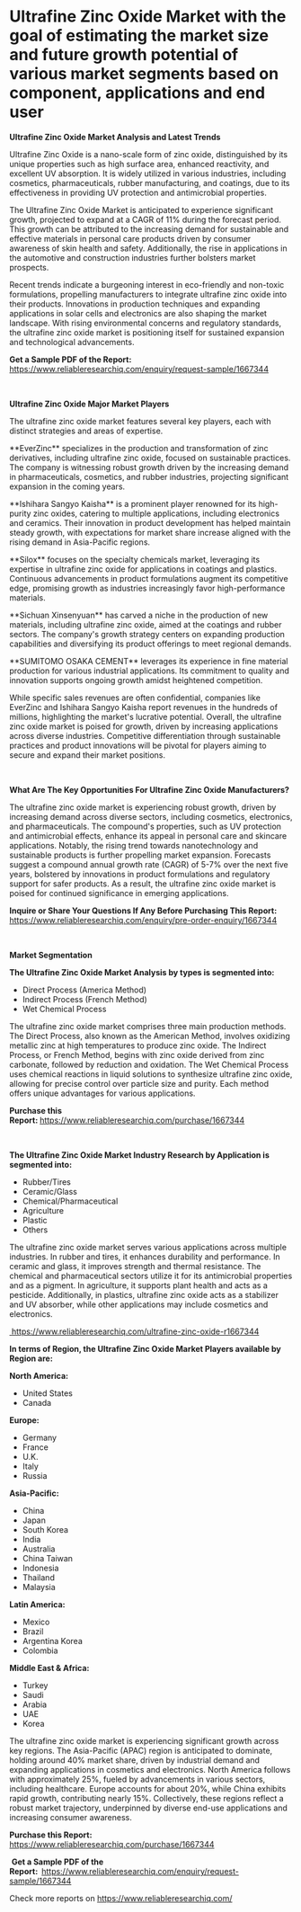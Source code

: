 <p><h1>Ultrafine Zinc Oxide Market with the goal of estimating the market size and future growth potential of various market segments based on component, applications and end user</h1></p><p><strong>Ultrafine Zinc Oxide Market Analysis and Latest Trends</strong></p>
<p><p>Ultrafine Zinc Oxide is a nano-scale form of zinc oxide, distinguished by its unique properties such as high surface area, enhanced reactivity, and excellent UV absorption. It is widely utilized in various industries, including cosmetics, pharmaceuticals, rubber manufacturing, and coatings, due to its effectiveness in providing UV protection and antimicrobial properties.</p><p>The Ultrafine Zinc Oxide Market is anticipated to experience significant growth, projected to expand at a CAGR of 11% during the forecast period. This growth can be attributed to the increasing demand for sustainable and effective materials in personal care products driven by consumer awareness of skin health and safety. Additionally, the rise in applications in the automotive and construction industries further bolsters market prospects.</p><p>Recent trends indicate a burgeoning interest in eco-friendly and non-toxic formulations, propelling manufacturers to integrate ultrafine zinc oxide into their products. Innovations in production techniques and expanding applications in solar cells and electronics are also shaping the market landscape. With rising environmental concerns and regulatory standards, the ultrafine zinc oxide market is positioning itself for sustained expansion and technological advancements.</p></p>
<p><strong>Get a Sample PDF of the Report:&nbsp;</strong> <a href="https://www.reliableresearchiq.com/enquiry/request-sample/1667344?utm_campaign=2926&utm_medium=2&utm_source=Github&utm_content=ia&utm_term=02042025&utm_id=ultrafine-zinc-oxide">https://www.reliableresearchiq.com/enquiry/request-sample/1667344</a></p>
<p>&nbsp;</p>
<p><strong>Ultrafine Zinc Oxide Major Market Players</strong></p>
<p><p>The ultrafine zinc oxide market features several key players, each with distinct strategies and areas of expertise. </p><p>**EverZinc** specializes in the production and transformation of zinc derivatives, including ultrafine zinc oxide, focused on sustainable practices. The company is witnessing robust growth driven by the increasing demand in pharmaceuticals, cosmetics, and rubber industries, projecting significant expansion in the coming years.</p><p>**Ishihara Sangyo Kaisha** is a prominent player renowned for its high-purity zinc oxides, catering to multiple applications, including electronics and ceramics. Their innovation in product development has helped maintain steady growth, with expectations for market share increase aligned with the rising demand in Asia-Pacific regions.</p><p>**Silox** focuses on the specialty chemicals market, leveraging its expertise in ultrafine zinc oxide for applications in coatings and plastics. Continuous advancements in product formulations augment its competitive edge, promising growth as industries increasingly favor high-performance materials.</p><p>**Sichuan Xinsenyuan** has carved a niche in the production of new materials, including ultrafine zinc oxide, aimed at the coatings and rubber sectors. The company's growth strategy centers on expanding production capabilities and diversifying its product offerings to meet regional demands.</p><p>**SUMITOMO OSAKA CEMENT** leverages its experience in fine material production for various industrial applications. Its commitment to quality and innovation supports ongoing growth amidst heightened competition.</p><p>While specific sales revenues are often confidential, companies like EverZinc and Ishihara Sangyo Kaisha report revenues in the hundreds of millions, highlighting the market's lucrative potential. Overall, the ultrafine zinc oxide market is poised for growth, driven by increasing applications across diverse industries. Competitive differentiation through sustainable practices and product innovations will be pivotal for players aiming to secure and expand their market positions.</p></p>
<p>&nbsp;</p>
<p><strong>What Are The Key Opportunities For Ultrafine Zinc Oxide Manufacturers?</strong></p>
<p><p>The ultrafine zinc oxide market is experiencing robust growth, driven by increasing demand across diverse sectors, including cosmetics, electronics, and pharmaceuticals. The compound's properties, such as UV protection and antimicrobial effects, enhance its appeal in personal care and skincare applications. Notably, the rising trend towards nanotechnology and sustainable products is further propelling market expansion. Forecasts suggest a compound annual growth rate (CAGR) of 5-7% over the next five years, bolstered by innovations in product formulations and regulatory support for safer products. As a result, the ultrafine zinc oxide market is poised for continued significance in emerging applications.</p></p>
<p><strong>Inquire or Share Your Questions If Any Before Purchasing This Report:</strong> <a href="https://www.reliableresearchiq.com/enquiry/pre-order-enquiry/1667344?utm_campaign=2926&utm_medium=2&utm_source=Github&utm_content=ia&utm_term=02042025&utm_id=ultrafine-zinc-oxide">https://www.reliableresearchiq.com/enquiry/pre-order-enquiry/1667344</a></p>
<p>&nbsp;</p>
<p><strong>Market Segmentation</strong></p>
<p><strong>The Ultrafine Zinc Oxide Market Analysis by types is segmented into:</strong></p>
<p><ul><li>Direct Process (America Method)</li><li>Indirect Process (French Method)</li><li>Wet Chemical Process</li></ul></p>
<p><p>The ultrafine zinc oxide market comprises three main production methods. The Direct Process, also known as the American Method, involves oxidizing metallic zinc at high temperatures to produce zinc oxide. The Indirect Process, or French Method, begins with zinc oxide derived from zinc carbonate, followed by reduction and oxidation. The Wet Chemical Process uses chemical reactions in liquid solutions to synthesize ultrafine zinc oxide, allowing for precise control over particle size and purity. Each method offers unique advantages for various applications.</p></p>
<p><strong>Purchase this Report:&nbsp;</strong><a href="https://www.reliableresearchiq.com/purchase/1667344?utm_campaign=2926&utm_medium=2&utm_source=Github&utm_content=ia&utm_term=02042025&utm_id=ultrafine-zinc-oxide">https://www.reliableresearchiq.com/purchase/1667344</a></p>
<p>&nbsp;</p>
<p><strong>The Ultrafine Zinc Oxide Market Industry Research by Application is segmented into:</strong></p>
<p><ul><li>Rubber/Tires</li><li>Ceramic/Glass</li><li>Chemical/Pharmaceutical</li><li>Agriculture</li><li>Plastic</li><li>Others</li></ul></p>
<p><p>The ultrafine zinc oxide market serves various applications across multiple industries. In rubber and tires, it enhances durability and performance. In ceramic and glass, it improves strength and thermal resistance. The chemical and pharmaceutical sectors utilize it for its antimicrobial properties and as a pigment. In agriculture, it supports plant health and acts as a pesticide. Additionally, in plastics, ultrafine zinc oxide acts as a stabilizer and UV absorber, while other applications may include cosmetics and electronics.</p></p>
<p><a href="https://www.reliableresearchiq.com/ultrafine-zinc-oxide-r1667344?utm_campaign=2926&utm_medium=2&utm_source=Github&utm_content=ia&utm_term=02042025&utm_id=ultrafine-zinc-oxide">&nbsp;https://www.reliableresearchiq.com/ultrafine-zinc-oxide-r1667344</a></p>
<p><strong>In terms of Region, the Ultrafine Zinc Oxide Market Players available by Region are:</strong></p>
<p>
    <p> <strong> North America: </strong>
        <ul>
            <li>United States</li>
            <li>Canada</li>
        </ul>
        </p> 
    <p> <strong> Europe: </strong>
        <ul>
            <li>Germany</li>
            <li>France</li>
            <li>U.K.</li>
            <li>Italy</li>
            <li>Russia</li>
        </ul>
        </p> 
    <p> <strong> Asia-Pacific: </strong>
        <ul>
            <li>China</li>
            <li>Japan</li>
            <li>South Korea</li>
            <li>India</li>
            <li>Australia</li>
            <li>China Taiwan</li>
            <li>Indonesia</li>
            <li>Thailand</li>
            <li>Malaysia</li>
        </ul>
        </p> 
    <p> <strong> Latin America: </strong>
        <ul>
            <li>Mexico</li>
            <li>Brazil</li>
            <li>Argentina Korea</li>
            <li>Colombia</li>
        </ul>
        </p> 
    <p> <strong> Middle East & Africa: </strong>
        <ul>
            <li>Turkey</li>
            <li>Saudi</li>
            <li>Arabia</li>
            <li>UAE</li>
            <li>Korea</li>
        </ul>
    </p>
    </p>
<p><p>The ultrafine zinc oxide market is experiencing significant growth across key regions. The Asia-Pacific (APAC) region is anticipated to dominate, holding around 40% market share, driven by industrial demand and expanding applications in cosmetics and electronics. North America follows with approximately 25%, fueled by advancements in various sectors, including healthcare. Europe accounts for about 20%, while China exhibits rapid growth, contributing nearly 15%. Collectively, these regions reflect a robust market trajectory, underpinned by diverse end-use applications and increasing consumer awareness.</p></p>
<p><strong>Purchase this Report: </strong><a href="https://www.reliableresearchiq.com/purchase/1667344?utm_campaign=2926&utm_medium=2&utm_source=Github&utm_content=ia&utm_term=02042025&utm_id=ultrafine-zinc-oxide">https://www.reliableresearchiq.com/purchase/1667344</a></p>
<p>&nbsp;<strong>Get a Sample PDF of the Report:&nbsp;&nbsp;</strong><a href="https://www.reliableresearchiq.com/enquiry/request-sample/1667344?utm_campaign=2926&utm_medium=2&utm_source=Github&utm_content=ia&utm_term=02042025&utm_id=ultrafine-zinc-oxide">https://www.reliableresearchiq.com/enquiry/request-sample/1667344</a></p>
<p><strong></strong></p>
<p>Check more reports on <a href="https://www.reliableresearchiq.com/?utm_campaign=2926&utm_medium=2&utm_source=Github&utm_content=ia&utm_term=02042025&utm_id=ultrafine-zinc-oxide">https://www.reliableresearchiq.com/</a></p>